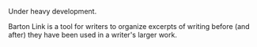 Under heavy development.

Barton Link is a tool for writers to organize excerpts of writing before (and after) they have been used in a writer's larger work.
